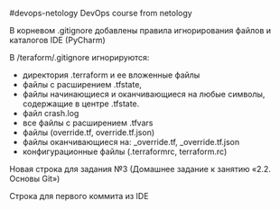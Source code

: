 #devops-netology
DevOps course from netology

В корневом .gitignore добавлены правила игнорирования файлов и каталогов IDE (PyCharm)

В /teraform/.gitignore игнорируются:

* директория .terraform и ее вложенные файлы
* файлы с расширением .tfstate, 
* файлы начинающиеся и оканчивающиеся на любые символы, содержащие в центре .tfstate.
* файл crash.log
* все файлы с расширением .tfvars
* файлы (override.tf, override.tf.json)
* файлы оканчивающиеся на: _override.tf, _override.tf.json
* конфигурационные файлы (.terraformrc, terraform.rc)

Новая строка для задания №3 (Домашнее задание к занятию «2.2. Основы Git»)

Строка для первого коммита из IDE
